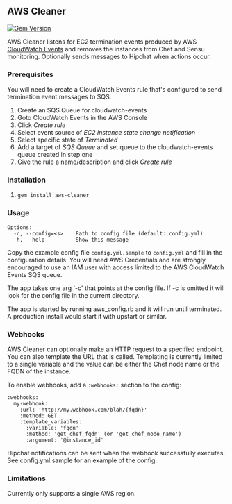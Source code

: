 ## AWS Cleaner

[![Gem Version](https://badge.fury.io/rb/aws-cleaner.svg)](http://badge.fury.io/rb/aws-cleaner)

AWS Cleaner listens for EC2 termination events produced by AWS [CloudWatch Events](http://docs.aws.amazon.com/AmazonCloudWatch/latest/DeveloperGuide/WhatIsCloudWatchEvents.html)
and removes the instances from Chef and Sensu monitoring. Optionally
sends messages to Hipchat when actions occur.

### Prerequisites

You will need to create a CloudWatch Events rule that's configured to send termination event messages to SQS.

1. Create an SQS Queue for cloudwatch-events
2. Goto CloudWatch Events in the AWS Console
3. Click *Create rule*
4. Select event source of *EC2 instance state change notification*
5. Select specific state of *Terminated*
6. Add a target of *SQS Queue* and set queue to the cloudwatch-events queue created in step one
7. Give the rule a name/description and click *Create rule*

### Installation

1. `gem install aws-cleaner`

### Usage

```
Options:
  -c, --config=<s>    Path to config file (default: config.yml)
  -h, --help          Show this message
```

Copy the example config file ``config.yml.sample`` to ``config.yml``
and fill in the configuration details. You will need AWS Credentials
and are strongly encouraged to use an IAM user with access limited to
the AWS CloudWatch Events SQS queue.

The app takes one arg '-c' that points at the config file. If -c is
omitted it will look for the config file in the current directory.

The app is started by running aws_config.rb and it will run until
terminated. A production install would start it with upstart or
similar.

### Webhooks

AWS Cleaner can optionally make an HTTP request to a specified endpoint. You can
also template the URL that is called. Templating is currently limited to a single
variable and the value can be either the Chef node name or the FQDN of the instance.

To enable webhooks, add a `:webhooks:` section to the config:

```
:webhooks:
  my-webhook:
    :url: 'http://my.webhook.com/blah/{fqdn}'
    :method: GET
    :template_variables:
      :variable: 'fqdn'
      :method: 'get_chef_fqdn' (or 'get_chef_node_name')
      :argument: '@instance_id'
```

Hipchat notifications can be sent when the webhook successfully executes. See
config.yml.sample for an example of the config.

### Limitations

Currently only supports a single AWS region.

